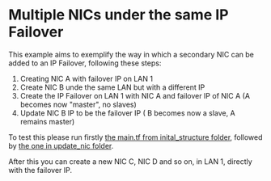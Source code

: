 # Multiple NICs under the same IP Failover

This example aims to exemplify the way in which a secondary NIC can be added to an IP Failover, following these steps: 
1) Creating NIC A with failover IP on LAN 1 
2) Create NIC B unde the same LAN but with a different IP 
3) Create the IP Failover on LAN 1 with NIC A and failover IP of NIC A (A becomes now "master", no slaves)
4) Update NIC B IP to be the failover IP ( B becomes now a slave, A remains master)

To test this please run firstly [the main.tf from inital_structure folder](initial_infrastructure/main.tf), followed by [the one in update_nic folder](update_nic/main.tf).

After this you can create a new NIC C, NIC D and so on, in LAN 1, directly with the failover IP.
